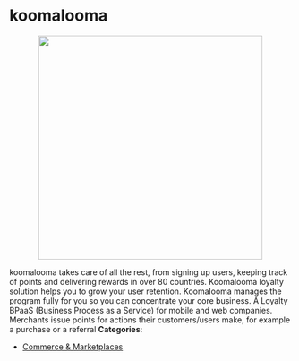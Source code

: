 # koomalooma

<p align="center">
    <img width="400" src="https://raw.githubusercontent.com/awesome-apis/awesome-apis/apis/koomalooma/logo_256x256.png" />
</p>


koomalooma takes care of all the rest, from signing up users, keeping track of points and delivering rewards in over 80 countries. Koomalooma loyalty solution helps you to grow your user retention. Koomalooma manages the program fully for you so you can concentrate your core business. A Loyalty BPaaS (Business Process as a Service) for mobile and web companies. Merchants issue points for actions their customers/users make, for example a purchase or a referral
**Categories**:

- [Commerce & Marketplaces](https://github/awesome-apis/awesome-apis#commerce-and-marketplaces)



